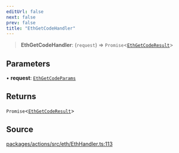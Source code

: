 ```yaml
---
editUrl: false
next: false
prev: false
title: "EthGetCodeHandler"
---
```


> **EthGetCodeHandler**: (`request`) => `Promise`\<[`EthGetCodeResult`](/reference/tevm/actions/type-aliases/ethgetcoderesult-1/)\>

## Parameters

• **request**: [`EthGetCodeParams`](/reference/tevm/actions/type-aliases/ethgetcodeparams-1/)

## Returns

`Promise`\<[`EthGetCodeResult`](/reference/tevm/actions/type-aliases/ethgetcoderesult-1/)\>

## Source

[packages/actions/src/eth/EthHandler.ts:113](https://github.com/evmts/tevm-monorepo/blob/main/packages/actions/src/eth/EthHandler.ts#L113)
